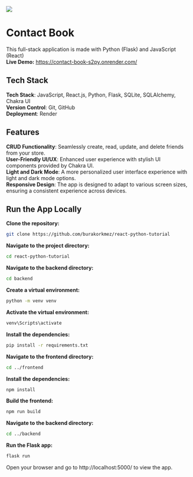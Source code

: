 <img src="https://i.imgur.com/muctOEy.png">


# Contact Book
This full-stack application is made with Python (Flask) and JavaScript (React) <br />
**Live Demo:** https://contact-book-s2py.onrender.com/

## Tech Stack
**Tech Stack**: JavaScript, React.js, Python, Flask, SQLite, SQLAlchemy, Chakra UI <br />
**Version Control**: Git, GitHub <br />
**Deployment**: Render <br />

## Features
**CRUD Functionality**: Seamlessly create, read, update, and delete friends from your store. <br />
**User-Friendly UI/UX**: Enhanced user experience with stylish UI components provided by Chakra UI. <br />
**Light and Dark Mode**: A more personalized user interface experience with light and dark mode options. <br />
**Responsive Design**: The app is designed to adapt to various screen sizes, ensuring a consistent experience across devices. <br />


## Run the App Locally
**Clone the repository:** <br />

```bash
git clone https://github.com/burakorkmez/react-python-tutorial
```

**Navigate to the project directory:** <br />

```bash
cd react-python-tutorial
```

**Navigate to the backend directory:** <br />

```bash
cd backend
```

**Create a virtual environment:**<br />

```bash
python -m venv venv
```

**Activate the virtual environment:** <br />

```bash
venv\Scripts\activate
```

**Install the dependencies:** <br />

```bash
pip install -r requirements.txt
```

**Navigate to the frontend directory:** <br />

```bash
cd ../frontend
```

**Install the dependencies:** <br />

```bash
npm install
```

**Build the frontend:** <br />

```bash
npm run build
```

**Navigate to the backend directory:** <br />

```bash
cd ../backend
```

**Run the Flask app:** <br />

```bash
flask run
```

Open your browser and go to http://localhost:5000/ to view the app.
